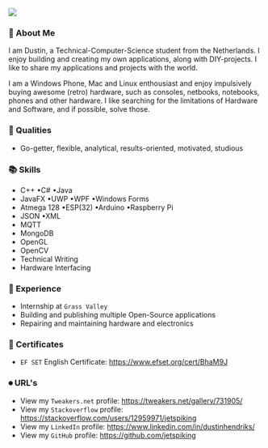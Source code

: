![](https://komarev.com/ghpvc/?username=jetspiking)

### 📕 About Me  

I am Dustin, a Technical-Computer-Science student from the Netherlands. I enjoy building and creating my own applications, along with DIY-projects. I like to share my applications and projects with the world.

I am a Windows Phone, Mac and Linux enthousiast and enjoy impulsively buying awesome (retro) hardware, such as consoles, netbooks, notebooks, phones and other hardware.  I like searching for the limitations of Hardware and Software, and if possible, solve those.   

### 👤 Qualities
- Go-getter, flexible, analytical, results-oriented, motivated, studious

### 📚 Skills
- C++  •C#  •Java
- JavaFX  •UWP  •WPF  •Windows Forms
- Atmega 128  •ESP(32)  •Arduino  •Raspberry Pi
- JSON  •XML
- MQTT
- MongoDB
- OpenGL 
- OpenCV 
- Technical Writing
- Hardware Interfacing

### 📖 Experience
- Internship at ```Grass Valley```
- Building and publishing multiple Open-Source applications
- Repairing and maintaining hardware and electronics 

### 🔖 Certificates
- ```EF SET``` English Certificate: 
https://www.efset.org/cert/BhaM9J

### ⏺ URL's
- View my ```Tweakers.net``` profile: 
https://tweakers.net/gallery/731905/
- View my ```Stackoverflow``` profile:
https://stackoverflow.com/users/12959971/jetspiking
- View my ```LinkedIn``` profile:
https://www.linkedin.com/in/dustinhendriks/
- View my ```GitHub``` profile:
https://github.com/jetspiking
              

<!--![Dustin GitHub stats](https://github-readme-stats.vercel.app/api?username=jetspiking&show_icons=true&theme=nightowl)-->
